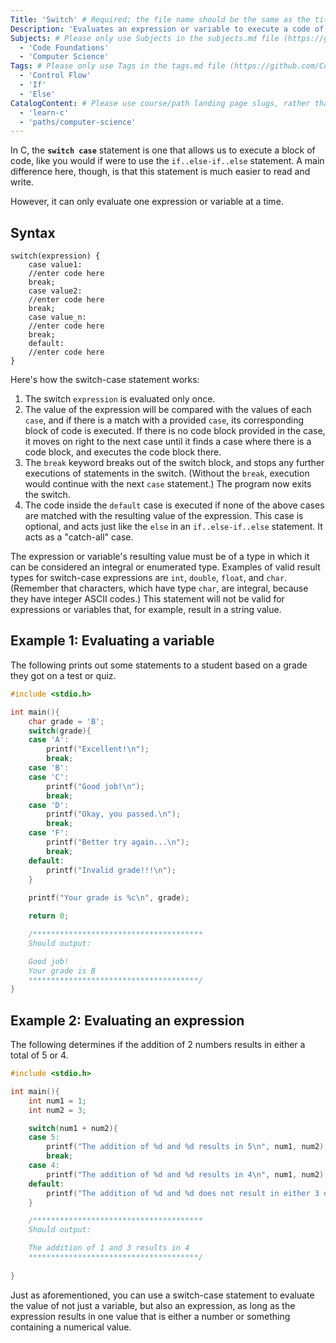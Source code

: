 ```yaml
---
Title: 'Switch' # Required; the file name should be the same as the title, but lowercase, with dashes instead of spaces, and all punctuation removed
Description: 'Evaluates an expression or variable to execute a code of block if the expression's result matches a case value.' # Required; ideally under 150 characters and starts with a present-tense verb (used in search engine results and content previews)
Subjects: # Please only use Subjects in the subjects.md file (https://github.com/Codecademy/docs/blob/main/documentation/subjects.md). If that list feels insufficient, feel free to create a new Subject and add it to subjects.md in your PR!
  - 'Code Foundations'
  - 'Computer Science'
Tags: # Please only use Tags in the tags.md file (https://github.com/Codecademy/docs/blob/main/documentation/tags.md). If that list feels insufficient, feel free to create a new Tag and add it to tags.md in your PR!
  - 'Control Flow'
  - 'If'
  - 'Else'
CatalogContent: # Please use course/path landing page slugs, rather than linking to individual content items. If listing multiple items, please put the most relevant one first
  - 'learn-c'
  - 'paths/computer-science'
---
```

In C, the **`switch case`** statement is one that allows us to execute a block of code, like you would if were to use the `if..else-if..else` statement.  A main difference here, though, is that this statement is much easier to read and write.

However, it can only evaluate one expression or variable at a time.

## Syntax

```
switch(expression) {
    case value1:
	//enter code here
	break;
    case value2:
	//enter code here
	break;
    case value_n:
	//enter code here
	break;
    default:
	//enter code here
}
```

Here's how the switch-case statement works:

1. The switch `expression` is evaluated only once.
2. The value of the expression will be compared with the values of each `case`, and if there is a match with a provided `case`, its corresponding block of code is executed.  If there is no code block provided in the case, it moves on right to the next case until it finds a case where there is a code block, and executes the code block there.
3. The `break` keyword breaks out of the switch block, and stops any further executions of statements in the switch.  (Without the `break`, execution would continue with the next `case` statement.) The program now exits the switch.
4. The code inside the `default` case is executed if none of the above cases are matched with the resulting value of the expression.  This case is optional, and acts just like the `else` in an `if..else-if..else` statement.  It acts as a "catch-all" case.

The expression or variable's resulting value must be of a type in which it can be considered an integral or enumerated type.  Examples of valid result types for switch-case expressions are `int`, `double`, `float`, and `char`.  (Remember that characters, which have type `char`, are integral, because they have integer ASCII codes.)  This statement will not be valid for expressions or variables that, for example, result in a string value.

## Example 1: Evaluating a variable

The following prints out some statements to a student based on a grade they got on a test or quiz.

```c
#include <stdio.h>

int main(){
    char grade = 'B';
    switch(grade){
	case 'A':
	    printf("Excellent!\n");
	    break;
	case 'B':
	case 'C':
	    printf("Good job!\n");
	    break;
	case 'D':
	    printf("Okay, you passed.\n");
	    break;
	case 'F':
	    printf("Better try again...\n");
	    break;
	default:
	    printf("Invalid grade!!!\n");
    }
  
    printf("Your grade is %c\n", grade);

    return 0;

    /**************************************
    Should output:

    Good job!
    Your grade is B
    **************************************/
}
```


## Example 2: Evaluating an expression

The following determines if the addition of 2 numbers results in either a total of 5 or 4.

```c
#include <stdio.h>

int main(){
    int num1 = 1;
    int num2 = 3;

    switch(num1 + num2){
	case 5:
	    printf("The addition of %d and %d results in 5\n", num1, num2);
	    break;
	case 4:
	    printf("The addition of %d and %d results in 4\n", num1, num2);
	default:
	    printf("The addition of %d and %d does not result in either 3 or 4\n", num1, num2);
    }

    /**************************************
    Should output:

    The addition of 1 and 3 results in 4
    **************************************/
  
}
```

Just as aforementioned, you can use a switch-case statement to evaluate the value of not just a variable, but also an expression, as long as the expression results in one value that is either a number or something containing a numerical value.
